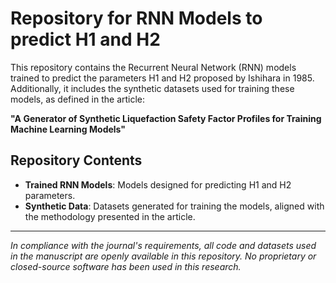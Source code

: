 # Repository for RNN Models to predict H1 and H2

This repository contains the Recurrent Neural Network (RNN) models trained to predict the parameters H1 and H2 proposed by Ishihara in 1985. 
Additionally, it includes the synthetic datasets used for training these models, as defined in the article:

**"A Generator of Synthetic Liquefaction Safety Factor Profiles for Training Machine Learning Models"**


## Repository Contents

- **Trained RNN Models**: Models designed for predicting H1 and H2 parameters.
- **Synthetic Data**: Datasets generated for training the models, aligned with the methodology presented in the article.

---

*In compliance with the journal's requirements, all code and datasets used in the manuscript are openly available in this repository. No proprietary or closed-source software has been used in this research.*
